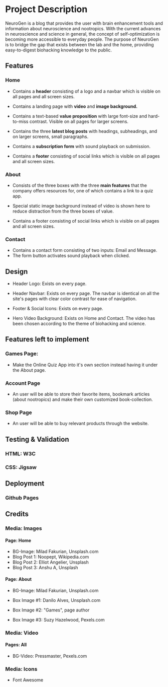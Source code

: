 
# Project Description

NeuroGen is a blog that provides the user with brain enhancement tools and information about neuroscience and nootropics. With the current advances in neuroscience and science in general, the concept of self-optimization is becoming more accessible to everyday people. The purpose of NeuroGen is to bridge the gap that exists between the lab and the home, providing easy-to-digest biohacking knowledge to the public.

## Features

### Home

 - Contains a **header** consisting of a logo and a navbar which is visible on all pages and all screen sizes.

- Contains a landing page with **video** and **image background.**

- Contains a text-based **value proposition** with large font-size and hard-to-miss contrast. Visible on all pages for larger screens.

- Contains the three **latest blog posts** with headings, subheadings, and on larger screens, small paragraphs.

- Contains a **subscription form** with sound playback on submission.
  
 - Contains a **footer** consisting of social links which is visible on all pages and all screen sizes.

### About

- Consists of the three boxes with the three **main features** that the company offers resources for, one of which contains a link to a quiz app.

- Special static image background instead of video is shown here to reduce distraction from the three boxes of value.

- Contains a footer consisting of social links which is visible on all pages and all screen sizes.

### Contact

- Contains a contact form consisting of two inputs: Email and Message.
- The form button activates sound playback when clicked.
  

## Design

- Header Logo: Exists on every page.

- Header Navbar: Exists on every page. The navbar is identical on all the site's pages with clear color contrast for ease of navigation.

- Footer & Social Icons: Exists on every page.

- Hero Video Background: Exists on Home and Contact. The video has been chosen according to the theme of biohacking and science.


## Features left to implement

### Games Page:

- Make the Online Quiz App into it's own section instead having it under the About page.

### Account Page

- An user will be able to store their favorite items, bookmark articles (about nootropics) and make their own customized book-collection.

### Shop Page

- An user will be able to buy relevant products through the website.

## Testing & Validation


### HTML: W3C

### CSS: Jigsaw

  

## Deployment

### Github Pages

## Credits

### Media: Images

#### Page: Home
- BG-Image: Milad Fakurian, Unsplash.com
- Blog Post 1: Noopept, Wikipedia.com
- Blog Post 2: Elliot Angelier, Unsplash
- Blog Post 3: Anshu A, Unsplash

#### Page: About

- BG-Image: Milad Fakurian, Unsplash.com

- Box Image #1: Danilo Alves, Unsplash.com
- Box Image #2: "Games", page author
- Box Image #3: Suzy Hazelwood, Pexels.com

### Media: Video

#### Pages: All

- BG-Video: Pressmaster, Pexels.com

  

### Media: Icons

- Font Awesome